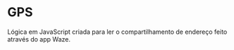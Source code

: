 # GPS
Lógica em JavaScript criada para ler o compartilhamento de endereço feito através do app Waze.
